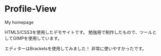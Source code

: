 # Profile-View
My homepage

HTML5/CSS3を使用したデモサイトです。
勉強用で制作したもので、ツールとしてGIMPを使用しています。

エディターはBracketsを使用してみました！
非常に使いやすかったです。
